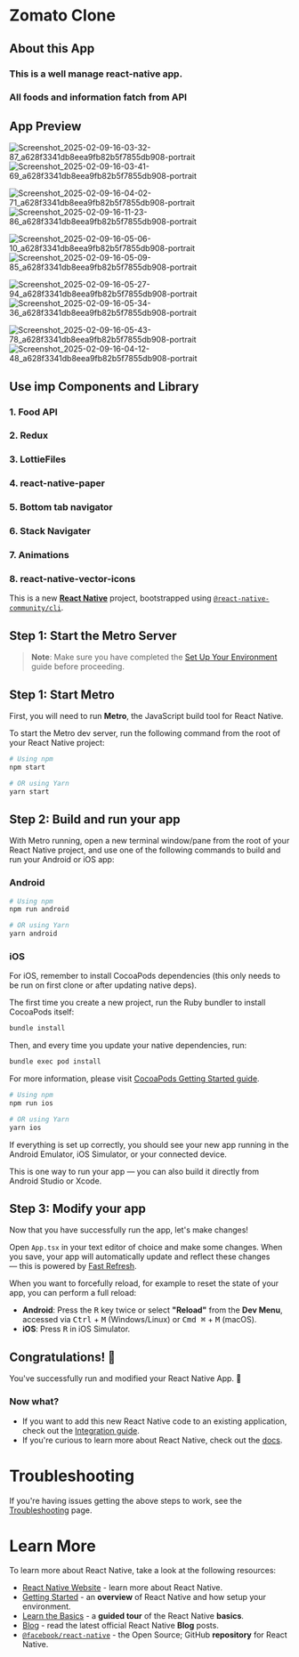 # Zomato Clone
## About this App
### This is a well manage react-native app.
### All foods and information fatch from API
## App Preview

![Screenshot_2025-02-09-16-03-32-87_a628f3341db8eea9fb82b5f7855db908-portrait](https://github.com/user-attachments/assets/24d889b0-a9d1-4e94-be56-290a1aec0b57)
![Screenshot_2025-02-09-16-03-41-69_a628f3341db8eea9fb82b5f7855db908-portrait](https://github.com/user-attachments/assets/4aa85c96-9cbb-4872-a9c3-28728ff57b8e)

![Screenshot_2025-02-09-16-04-02-71_a628f3341db8eea9fb82b5f7855db908-portrait](https://github.com/user-attachments/assets/2295c5d7-c77b-4564-8e02-0b5114956bea)
![Screenshot_2025-02-09-16-11-23-86_a628f3341db8eea9fb82b5f7855db908-portrait](https://github.com/user-attachments/assets/3bf1423a-7a29-46d8-91b4-11df34a3f8b3)

![Screenshot_2025-02-09-16-05-06-10_a628f3341db8eea9fb82b5f7855db908-portrait](https://github.com/user-attachments/assets/4d6ac8d3-507a-43f6-9995-9cb565b56353)
![Screenshot_2025-02-09-16-05-09-85_a628f3341db8eea9fb82b5f7855db908-portrait](https://github.com/user-attachments/assets/3ce131fa-c2e1-4308-a096-3ca2b7960373)

![Screenshot_2025-02-09-16-05-27-94_a628f3341db8eea9fb82b5f7855db908-portrait](https://github.com/user-attachments/assets/0181d6f6-890d-4a46-9218-eb0986d83ec1)
![Screenshot_2025-02-09-16-05-34-36_a628f3341db8eea9fb82b5f7855db908-portrait](https://github.com/user-attachments/assets/51feee56-3c11-4f14-81c5-7818475dac26)

![Screenshot_2025-02-09-16-05-43-78_a628f3341db8eea9fb82b5f7855db908-portrait](https://github.com/user-attachments/assets/d530c88b-b01a-4776-97a7-4cd323df2de0)
![Screenshot_2025-02-09-16-04-12-48_a628f3341db8eea9fb82b5f7855db908-portrait](https://github.com/user-attachments/assets/de610e5d-39e1-43e8-8d40-9161cba16118)



## Use imp Components and Library
### 1. Food API
### 2. Redux
### 3. LottieFiles
### 4. react-native-paper
### 5. Bottom tab navigator
### 6. Stack Navigater
### 7. Animations
### 8. react-native-vector-icons


This is a new [**React Native**](https://reactnative.dev) project, bootstrapped using [`@react-native-community/cli`](https://github.com/react-native-community/cli).
## Step 1: Start the Metro Server
> **Note**: Make sure you have completed the [Set Up Your Environment](https://reactnative.dev/docs/set-up-your-environment) guide before proceeding.

## Step 1: Start Metro

First, you will need to run **Metro**, the JavaScript build tool for React Native.

To start the Metro dev server, run the following command from the root of your React Native project:

```sh
# Using npm
npm start

# OR using Yarn
yarn start
```

## Step 2: Build and run your app

With Metro running, open a new terminal window/pane from the root of your React Native project, and use one of the following commands to build and run your Android or iOS app:

### Android

```sh
# Using npm
npm run android

# OR using Yarn
yarn android
```

### iOS

For iOS, remember to install CocoaPods dependencies (this only needs to be run on first clone or after updating native deps).

The first time you create a new project, run the Ruby bundler to install CocoaPods itself:

```sh
bundle install
```

Then, and every time you update your native dependencies, run:

```sh
bundle exec pod install
```

For more information, please visit [CocoaPods Getting Started guide](https://guides.cocoapods.org/using/getting-started.html).

```sh
# Using npm
npm run ios

# OR using Yarn
yarn ios
```

If everything is set up correctly, you should see your new app running in the Android Emulator, iOS Simulator, or your connected device.

This is one way to run your app — you can also build it directly from Android Studio or Xcode.

## Step 3: Modify your app

Now that you have successfully run the app, let's make changes!

Open `App.tsx` in your text editor of choice and make some changes. When you save, your app will automatically update and reflect these changes — this is powered by [Fast Refresh](https://reactnative.dev/docs/fast-refresh).

When you want to forcefully reload, for example to reset the state of your app, you can perform a full reload:

- **Android**: Press the <kbd>R</kbd> key twice or select **"Reload"** from the **Dev Menu**, accessed via <kbd>Ctrl</kbd> + <kbd>M</kbd> (Windows/Linux) or <kbd>Cmd ⌘</kbd> + <kbd>M</kbd> (macOS).
- **iOS**: Press <kbd>R</kbd> in iOS Simulator.

## Congratulations! :tada:

You've successfully run and modified your React Native App. :partying_face:

### Now what?

- If you want to add this new React Native code to an existing application, check out the [Integration guide](https://reactnative.dev/docs/integration-with-existing-apps).
- If you're curious to learn more about React Native, check out the [docs](https://reactnative.dev/docs/getting-started).

# Troubleshooting

If you're having issues getting the above steps to work, see the [Troubleshooting](https://reactnative.dev/docs/troubleshooting) page.

# Learn More

To learn more about React Native, take a look at the following resources:

- [React Native Website](https://reactnative.dev) - learn more about React Native.
- [Getting Started](https://reactnative.dev/docs/environment-setup) - an **overview** of React Native and how setup your environment.
- [Learn the Basics](https://reactnative.dev/docs/getting-started) - a **guided tour** of the React Native **basics**.
- [Blog](https://reactnative.dev/blog) - read the latest official React Native **Blog** posts.
- [`@facebook/react-native`](https://github.com/facebook/react-native) - the Open Source; GitHub **repository** for React Native.
